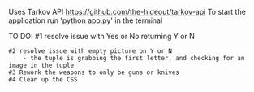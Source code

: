 Uses Tarkov API https://github.com/the-hideout/tarkov-api
To start the application run 'python app.py' in the terminal

TO DO: 
    #1 resolve issue with Yes or No returning Y or N 
    
    #2 resolve issue with empty picture on Y or N
        - the tuple is grabbing the first letter, and checking for an image in the tuple
    #3 Rework the weapons to only be guns or knives
    #4 Clean up the CSS